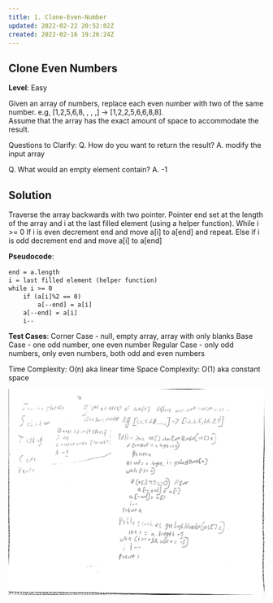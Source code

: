 ```yaml
---
title: 1. Clone-Even-Number
updated: 2022-02-22 20:52:02Z
created: 2022-02-16 19:26:24Z
---
```


## Clone Even Numbers

**Level**: Easy

Given an array of numbers, replace each even number with two
of the same number. e.g, [1,2,5,6,8, , , ,] -> [1,2,2,5,6,6,8,8].  
Assume that the array has the exact amount of space to accommodate the result.

Questions to Clarify:
Q. How do you want to return the result?
A. modify the input array

Q. What would an empty element contain?
A. -1

## Solution
Traverse the array backwards with two pointer. Pointer end set at the length of the array and i at the last filled element (using a helper function). While i >= 0 If i is even decrement end and move a[i] to a[end] and repeat. Else if i is odd decrement end and move a[i] to a[end]

**Pseudocode**:
```
end = a.length
i = last filled element (helper function)
while i >= 0
    if (a[i]%2 == 0)
        a[--end] = a[i]
    a[--end] = a[i]
    i--
```
**Test Cases**:
Corner Case - null, empty array, array with only blanks
Base Case - one odd number, one even number
Regular Case - only odd numbers, only even numbers, both odd and even numbers

Time Complexity: O(n) aka linear time
Space Complexity: O(1) aka constant space






![CloneEvenNumber.jpg](../../_resources/CloneEvenNumber.jpg)